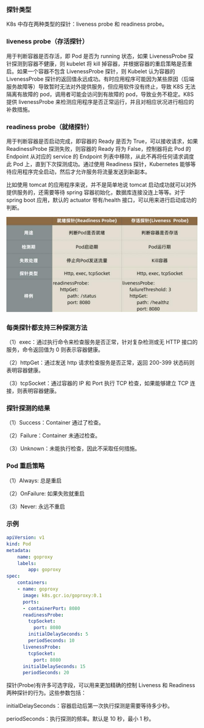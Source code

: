 ### 探针类型

K8s 中存在两种类型的探针：liveness probe 和 readiness probe。

### liveness probe（存活探针）

用于判断容器是否存活，即 Pod 是否为 running 状态，如果 LivenessProbe 探针探测到容器不健康，则 kubelet 将 kill 掉容器，并根据容器的重启策略是否重启。如果一个容器不包含 LivenessProbe 探针，则 Kubelet 认为容器的 LivenessProbe 探针的返回值永远成功。有时应用程序可能因为某些原因（后端服务故障等）导致暂时无法对外提供服务，但应用软件没有终止，导致 K8S 无法隔离有故障的 pod，调用者可能会访问到有故障的 pod，导致业务不稳定。K8S 提供 livenessProbe 来检测应用程序是否正常运行，并且对相应状况进行相应的补救措施。

### readiness probe（就绪探针）

用于判断容器是否启动完成，即容器的 Ready 是否为 True，可以接收请求，如果ReadinessProbe 探测失败，则容器的 Ready 将为 False，控制器将此 Pod 的 Endpoint 从对应的 service 的 Endpoint 列表中移除，从此不再将任何请求调度此 Pod 上，直到下次探测成功。通过使用 Readiness 探针，Kubernetes 能够等待应用程序完全启动，然后才允许服务将流量发送到新副本。

比如使用 tomcat 的应用程序来说，并不是简单地说 tomcat 启动成功就可以对外提供服务的，还需要等待 spring 容器初始化，数据库连接没连上等等。对于 spring boot 应用，默认的 actuator 带有/health 接口，可以用来进行启动成功的判断。

![](images/1.探针.jpg)

### 每类探针都支持三种探测方法

（1）exec：通过执行命令来检查服务是否正常，针对复杂检测或无 HTTP 接口的服务，命令返回值为 0 则表示容器健康。

（2）httpGet：通过发送 http 请求检查服务是否正常，返回 200-399 状态码则表明容器健康。

（3）tcpSocket：通过容器的 IP 和 Port 执行 TCP 检查，如果能够建立 TCP 连接，则表明容器健康。

### 探针探测的结果

（1）Success：Container 通过了检查。

（2）Failure：Container 未通过检查。

（3）Unknown：未能执行检查，因此不采取任何措施。

### Pod 重启策略

（1）Always: 总是重启

（2）OnFailure: 如果失败就重启

（3）Never: 永远不重启

### 示例

```yaml
apiVersion: v1
kind: Pod
metadata:
	name: goproxy
	labels:
		app: goproxy
spec:
	containers:
	- name: goproxy
	  image: k8s.gcr.io/goproxy:0.1
	  ports:
	  - containerPort: 8080
	  readinessProbe:
		tcpSocket:
		  port: 8080
		initialDelaySeconds: 5
		periodSeconds: 10
	  livenessProbe:
		tcpSocket:
		  port: 8080
	  initialDelaySeconds: 15
	  periodSeconds: 20
```

探针(Probe)有许多可选字段，可以用来更加精确的控制 Liveness 和 Readiness 两种探针的行为。这些参数包括：

initialDelaySeconds：容器启动后第一次执行探测是需要等待多少秒。

periodSeconds：执行探测的频率。默认是 10 秒，最小 1 秒。











